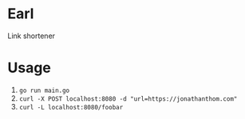 # Earl

Link shortener

# Usage

1. `go run main.go`
2. `curl -X POST localhost:8080 -d "url=https://jonathanthom.com"`
3. `curl -L localhost:8080/foobar`
